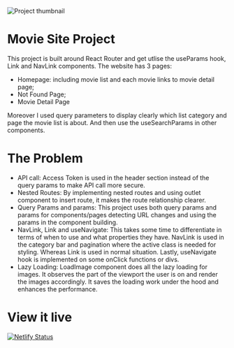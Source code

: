 <img src="/src/assets/finished-version.png" alt="Project thumbnail">

# Movie Site Project

This project is built around React Router and get utlise the useParams hook, Link and NavLink components. The website has 3 pages:

- Homepage: including movie list and each movie links to movie detail page;
- Not Found Page;
- Movie Detail Page

Moreover I used query parameters to display clearly which list category and page the movie list is about. And then use the useSearchParams in other components.

# The Problem

- API call: Access Token is used in the header section instead of the query params to make API call more secure.
- Nested Routes: By implementing nested routes and using outlet component to insert route, it makes the route relationship clearer.
- Query Params and params: This project uses both query params and params for components/pages detecting URL changes and using the params in the component building.
- NavLink, Link and useNavigate: This takes some time to differentiate in terms of when to use and what properties they have. NavLink is used in the category bar and pagination where the active class is needed for styling. Whereas Link is used in normal situation. Lastly, useNavigate hook is implemented on some onClick functions or divs.
- Lazy Loading: LoadImage component does all the lazy loading for images. It observes the part of the viewport the user is on and render the images accordingly. It saves the loading work under the hood and enhances the performance.

# View it live

[![Netlify Status](https://api.netlify.com/api/v1/badges/0de75402-1a29-48c8-988d-93e98f843d46/deploy-status)](https://app.netlify.com/sites/popcorn-movie-hub/deploys)
